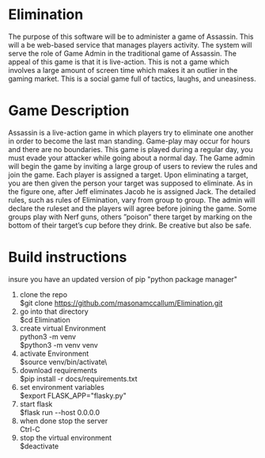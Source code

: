 # Elimination
The purpose of this software will be to administer a game of Assassin. This will
a be web-based service that manages players activity. The system will serve the
role of Game Admin in the traditional game of Assassin. The appeal of this
game is that it is live-action. This is not a game which involves a large amount
of screen time which makes it an outlier in the gaming market. This is a social
game full of tactics, laughs, and uneasiness.

# Game Description
Assassin is a live-action game in which players try to eliminate one another in
order to become the last man standing. Game-play may occur for hours and
there are no boundaries. This game is played during a regular day, you must
evade your attacker while going about a normal day. The Game admin will
begin the game by inviting a large group of users to review the rules and join
the game. Each player is assigned a target. Upon eliminating a target, you are
then given the person your target was supposed to eliminate. As in the figure
one, after Jeff eliminates Jacob he is assigned Jack. The detailed rules, such
as rules of Elimination, vary from group to group. The admin will declare the
ruleset and the players will agree before joining the game. Some groups play
with Nerf guns, others ”poison” there target by marking on the bottom of their
target’s cup before they drink. Be creative but also be safe.

# Build instructions
insure you have an updated version of pip "python package manager"

1) clone the repo\
    $git clone https://github.com/masonamccallum/Elimination.git
2) go into that directory\
    $cd Elimination
3) create virtual Environment\
   python3 -m venv <name of env>\
    $python3 -m venv venv
4) activate Environment\
    $source venv/bin/activate\
5) download requirements\
    $pip install -r docs/requirements.txt
6) set environment variables\
    $export FLASK_APP="flasky.py"
7) start flask\
    $flask run --host 0.0.0.0
8) when done stop the server\
    Ctrl-C
9) stop the virtual environment\
    $deactivate

